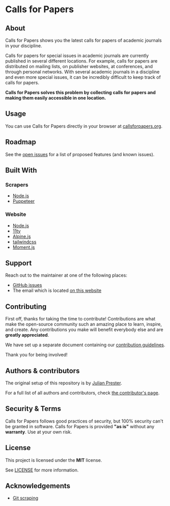 # Calls for Papers

## About

Calls for Papers shows you the latest calls for papers of academic journals in your discipline.

Calls for papers for special issues in academic journals are currently published in several different locations.
For example, calls for papers are distributed on mailing lists, on publisher websites, at conferences, and through personal networks.
With several academic journals in a discipline and even more special issues, it can be incredibly difficult to keep track of calls for papers.

**Calls for Papers solves this problem by collecting calls for papers and making them easily accessible in one location.**

## Usage

You can use Calls for Papers directly in your browser at [callsforpapers.org](https://callsforpapers.org).

## Roadmap

See the [open issues](https://github.com/julianprester/calls-for-papers/issues) for a list of proposed features (and known issues).

## Built With

### Scrapers

- [Node.js](https://nodejs.org/)
- [Puppeteer](https://pptr.dev/)

### Website

- [Node.js](https://nodejs.org/)
- [11ty](https://www.11ty.dev/)
- [Alpine.js](https://alpinejs.dev/)
- [tailwindcss](https://tailwindcss.com/)
- [Moment.js](https://momentjs.com/)

## Support

Reach out to the maintainer at one of the following places:

- [GitHub issues](https://github.com/julianprester/calls-for-papers/issues/new)
- The email which is located [on this website](https://julianprester.com)

## Contributing

First off, thanks for taking the time to contribute!
Contributions are what make the open-source community such an amazing place to learn, inspire, and create.
Any contributions you make will benefit everybody else and are **greatly appreciated**.

We have set up a separate document containing our [contribution guidelines](CONTRIBUTING.md).

Thank you for being involved!

## Authors & contributors

The original setup of this repository is by [Julian Prester](https://julianprester.com).

For a full list of all authors and contributors, check [the contributor's page](https://github.com/julianprester/calls-for-papers/contributors).

## Security & Terms

Calls for Papers follows good practices of security, but 100% security can't be granted in software.
Calls for Papers is provided **"as is"** without any **warranty**. Use at your own risk.

## License

This project is licensed under the **MIT** license.

See [LICENSE](LICENSE) for more information.

## Acknowledgements

- [Git scraping](https://simonwillison.net/2020/Oct/9/git-scraping/)